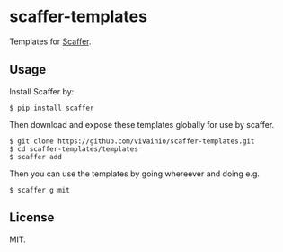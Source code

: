 # scaffer-templates

Templates for [Scaffer](https://github.com/vivainio/scaffer).

## Usage

Install Scaffer by:

```
$ pip install scaffer
```

Then download and expose these templates globally for use by scaffer.

```
$ git clone https://github.com/vivainio/scaffer-templates.git
$ cd scaffer-templates/templates
$ scaffer add

```

Then you can use the templates by going whereever and doing e.g.

```
$ scaffer g mit
```


## License

MIT.